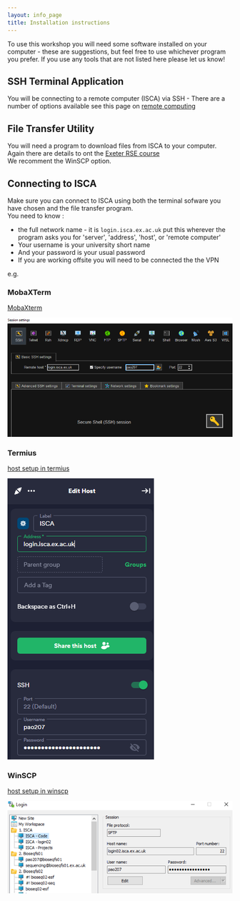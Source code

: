 ```yaml
---
layout: info_page
title: Installation instructions
---
```


To use this workshop you will need some software installed on your computer - these are suggestions, but feel free to use whichever program you prefer. If you use any tools that are not listed here please let us know!

## SSH Terminal Application

You will be connecting to a remote computer (ISCA) via SSH - There are a number of options available see this page on [remote computing](../02_remote_computing)

## File Transfer Utility

You will need a program to download files from ISCA to your computer.
Again there are details to ont the [Exeter RSE course](https://uniexeterrse.github.io/intro-to-isca/04_file_transfer/index.html)  
We recomment the WinSCP option.

## Connecting to ISCA

Make sure you can connect to ISCA using both the terminal sofware you have chosen and the file transfer program.  
You need to know :  

- the full network name - it is `login.isca.ex.ac.uk`  put this wherever the program asks you for 'server', 'address', 'host', or 'remote computer'  
- Your username is your university short name
- And your password is your usual password
- If you are working offsite you will need to be connected the the VPN

e.g.

### MobaXTerm

[MobaXterm](https://mobaxterm.mobatek.net/documentation.html#1_2)  

![mobax](images/setup-01.png)

### Termius

[host setup in termius](https://support.termius.com/hc/en-us/articles/4401863615641-Hosts)  

![termius](images/setup-02.png)

### WinSCP

[host setup in winscp](https://winscp.net/eng/docs/guide_connect)

![winscp](images/setup-03.png)
